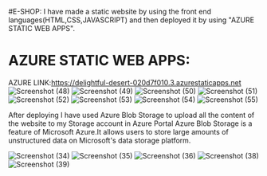 #E-SHOP:
I have made a static website by using the front end languages(HTML,CSS,JAVASCRIPT) and then deployed it by using "AZURE STATIC WEB APPS".
# AZURE STATIC WEB APPS:
AZURE LINK:https://delightful-desert-020d7f010.3.azurestaticapps.net
![Screenshot (48)](https://github.com/ANJALIKOKAS/E-Shop/assets/107175066/12a301b9-775e-4bab-bcba-642054c1e766)
![Screenshot (49)](https://github.com/ANJALIKOKAS/E-Shop/assets/107175066/f0a06f7f-5267-4f31-8b29-6d1f928dd031)
![Screenshot (50)](https://github.com/ANJALIKOKAS/E-Shop/assets/107175066/5c2e422b-c3a5-4013-9eeb-4c43ab310508)
![Screenshot (51)](https://github.com/ANJALIKOKAS/E-Shop/assets/107175066/4ac2c1a4-5206-4b9b-8320-c7e06bcd0dbd)
![Screenshot (52)](https://github.com/ANJALIKOKAS/E-Shop/assets/107175066/8e473509-d803-414d-8508-ce62d16cdbb2)
![Screenshot (53)](https://github.com/ANJALIKOKAS/E-Shop/assets/107175066/b5372420-8d22-4885-a8fc-938ffc26677f)
![Screenshot (54)](https://github.com/ANJALIKOKAS/E-Shop/assets/107175066/ac251a7a-888b-4a00-b81c-9746eccaa32b)
![Screenshot (55)](https://github.com/ANJALIKOKAS/E-Shop/assets/107175066/fa4f4266-fe71-4505-805e-9a6f13574e26)

After deploying I have used Azure Blob Storage to upload all the content of the website to my Storage account in Azure Portal Azure Blob Storage is a feature of Microsoft Azure.It allows users to store large amounts of unstructured data on Microsoft's data storage platform.

![Screenshot (34)](https://github.com/ANJALIKOKAS/E-Shop/assets/107175066/e0085727-6ec7-4dce-bae1-ed571d5903d4)
![Screenshot (35)](https://github.com/ANJALIKOKAS/E-Shop/assets/107175066/4d2ed3a0-3931-41f3-9d70-7b251f5d05e0)
![Screenshot (36)](https://github.com/ANJALIKOKAS/E-Shop/assets/107175066/fff89556-1e53-4bbc-a774-38d9a104d5dc)
![Screenshot (38)](https://github.com/ANJALIKOKAS/E-Shop/assets/107175066/16d97424-5e15-4a76-87ac-50472276ab42)
![Screenshot (39)](https://github.com/ANJALIKOKAS/E-Shop/assets/107175066/a3b63655-60d7-4c68-b96d-2c082dd3400a)
